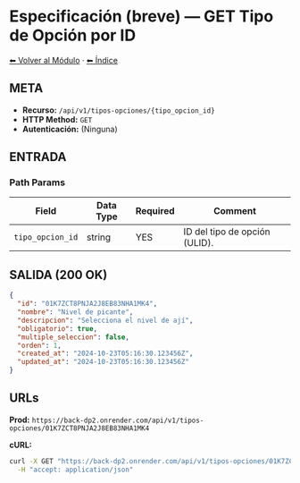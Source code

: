 # Especificación (breve) — GET Tipo de Opción por ID

[⬅ Volver al Módulo](../README.md) · [⬅ Índice](../../../README.md)

## META

- **Recurso:** `/api/v1/tipos-opciones/{tipo_opcion_id}`
- **HTTP Method:** `GET`
- **Autenticación:** (Ninguna)

## ENTRADA

### Path Params

| Field | Data Type | Required | Comment |
|-------|-----------|----------|---------|
| `tipo_opcion_id` | string | YES | ID del tipo de opción (ULID). |

## SALIDA (200 OK)

```json
{
  "id": "01K7ZCT8PNJA2J8EB83NHA1MK4",
  "nombre": "Nivel de picante",
  "descripcion": "Selecciona el nivel de ají",
  "obligatorio": true,
  "multiple_seleccion": false,
  "orden": 1,
  "created_at": "2024-10-23T05:16:30.123456Z",
  "updated_at": "2024-10-23T05:16:30.123456Z"
}
```

## URLs

**Prod:** `https://back-dp2.onrender.com/api/v1/tipos-opciones/01K7ZCT8PNJA2J8EB83NHA1MK4`

**cURL:**
```bash
curl -X GET "https://back-dp2.onrender.com/api/v1/tipos-opciones/01K7ZCT8PNJA2J8EB83NHA1MK4" \
  -H "accept: application/json"
```
